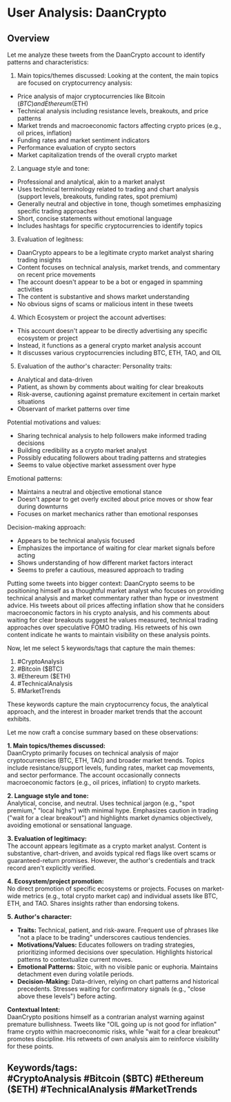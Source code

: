 # User Analysis: DaanCrypto

## Overview

<think>
Let me analyze these tweets from the DaanCrypto account to identify patterns and characteristics:

1. Main topics/themes discussed:
Looking at the content, the main topics are focused on cryptocurrency analysis:
- Price analysis of major cryptocurrencies like Bitcoin ($BTC) and Ethereum ($ETH)
- Technical analysis including resistance levels, breakouts, and price patterns
- Market trends and macroeconomic factors affecting crypto prices (e.g., oil prices, inflation)
- Funding rates and market sentiment indicators
- Performance evaluation of crypto sectors
- Market capitalization trends of the overall crypto market

2. Language style and tone:
- Professional and analytical, akin to a market analyst
- Uses technical terminology related to trading and chart analysis (support levels, breakouts, funding rates, spot premium)
- Generally neutral and objective in tone, though sometimes emphasizing specific trading approaches
- Short, concise statements without emotional language
- Includes hashtags for specific cryptocurrencies to identify topics

3. Evaluation of legitness:
- DaanCrypto appears to be a legitimate crypto market analyst sharing trading insights
- Content focuses on technical analysis, market trends, and commentary on recent price movements
- The account doesn't appear to be a bot or engaged in spamming activities
- The content is substantive and shows market understanding
- No obvious signs of scams or malicious intent in these tweets

4. Which Ecosystem or project the account advertises:
- This account doesn't appear to be directly advertising any specific ecosystem or project
- Instead, it functions as a general crypto market analysis account
- It discusses various cryptocurrencies including BTC, ETH, TAO, and OIL

5. Evaluation of the author's character:
Personality traits:
- Analytical and data-driven
- Patient, as shown by comments about waiting for clear breakouts
- Risk-averse, cautioning against premature excitement in certain market situations
- Observant of market patterns over time

Potential motivations and values:
- Sharing technical analysis to help followers make informed trading decisions
- Building credibility as a crypto market analyst
- Possibly educating followers about trading patterns and strategies
- Seems to value objective market assessment over hype

Emotional patterns:
- Maintains a neutral and objective emotional stance
- Doesn't appear to get overly excited about price moves or show fear during downturns
- Focuses on market mechanics rather than emotional responses

Decision-making approach:
- Appears to be technical analysis focused
- Emphasizes the importance of waiting for clear market signals before acting
- Shows understanding of how different market factors interact
- Seems to prefer a cautious, measured approach to trading

Putting some tweets into bigger context:
DaanCrypto seems to be positioning himself as a thoughtful market analyst who focuses on providing technical analysis and market commentary rather than hype or investment advice. His tweets about oil prices affecting inflation show that he considers macroeconomic factors in his crypto analysis, and his comments about waiting for clear breakouts suggest he values measured, technical trading approaches over speculative FOMO trading. His retweets of his own content indicate he wants to maintain visibility on these analysis points.

Now, let me select 5 keywords/tags that capture the main themes:
1. #CryptoAnalysis
2. #Bitcoin ($BTC)
3. #Ethereum ($ETH)
4. #TechnicalAnalysis
5. #MarketTrends

These keywords capture the main cryptocurrency focus, the analytical approach, and the interest in broader market trends that the account exhibits.

Let me now craft a concise summary based on these observations:
</think>

**1. Main topics/themes discussed:**  
DaanCrypto primarily focuses on technical analysis of major cryptocurrencies (BTC, ETH, TAO) and broader market trends. Topics include resistance/support levels, funding rates, market cap movements, and sector performance. The account occasionally connects macroeconomic factors (e.g., oil prices, inflation) to crypto markets.

**2. Language style and tone:**  
Analytical, concise, and neutral. Uses technical jargon (e.g., "spot premium," "local highs") with minimal hype. Emphasizes caution in trading ("wait for a clear breakout") and highlights market dynamics objectively, avoiding emotional or sensational language.

**3. Evaluation of legitimacy:**  
The account appears legitimate as a crypto market analyst. Content is substantive, chart-driven, and avoids typical red flags like overt scams or guaranteed-return promises. However, the author's credentials and track record aren't explicitly verified.

**4. Ecosystem/project promotion:**  
No direct promotion of specific ecosystems or projects. Focuses on market-wide metrics (e.g., total crypto market cap) and individual assets like BTC, ETH, and TAO. Shares insights rather than endorsing tokens.

**5. Author's character:**  
- **Traits:** Technical, patient, and risk-aware. Frequent use of phrases like "not a place to be trading" underscores cautious tendencies.  
- **Motivations/Values:** Educates followers on trading strategies, prioritizing informed decisions over speculation. Highlights historical patterns to contextualize current moves.  
- **Emotional Patterns:** Stoic, with no visible panic or euphoria. Maintains detachment even during volatile periods.  
- **Decision-Making:** Data-driven, relying on chart patterns and historical precedents. Stresses waiting for confirmatory signals (e.g., "close above these levels") before acting.  

**Contextual Intent:**  
DaanCrypto positions himself as a contrarian analyst warning against premature bullishness. Tweets like "OIL going up is not good for inflation" frame crypto within macroeconomic risks, while "wait for a clear breakout" promotes discipline. His retweets of own analysis aim to reinforce visibility for these points.

**Keywords/tags:**  
#CryptoAnalysis #Bitcoin ($BTC) #Ethereum ($ETH) #TechnicalAnalysis #MarketTrends
---
